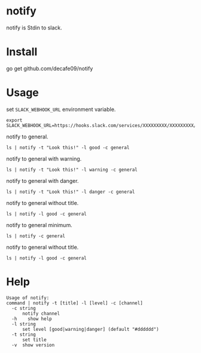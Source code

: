 # notify

notify is Stdin to slack.

# Install

go get github.com/decafe09/notify

# Usage

set `SLACK_WEBHOOK_URL` environment variable.

```
export SLACK_WEBHOOK_URL=https://hooks.slack.com/services/XXXXXXXXX/XXXXXXXXX/XXXXXXXXXXXXXXXXXXXXXXXX
```

notify to general.

```
ls | notify -t "Look this!" -l good -c general
```

notify to general with warning.

```
ls | notify -t "Look this!" -l warning -c general
```

notify to general with danger.

```
ls | notify -t "Look this!" -l danger -c general
```

notify to general without title.

```
ls | notify -l good -c general
```

notify to general minimum.

```
ls | notify -c general
```

notify to general without title.

```
ls | notify -l good -c general
```


# Help

```
Usage of notify:
command | notify -t [title] -l [level] -c [channel]
  -c string
      notify channel
  -h	show help
  -l string
      set level [good|warning|danger] (default "#dddddd")
  -t string
      set title
  -v  show version
```


